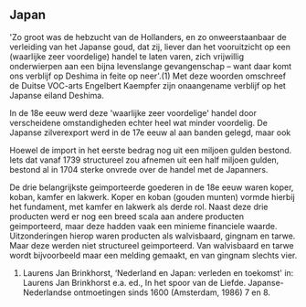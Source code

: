 ## Japan
'Zo groot was de hebzucht van de Hollanders, en zo onweerstaanbaar de verleiding van het Japanse goud, dat zij, liever dan het vooruitzicht op een (waarlijke zeer voordelige) handel te laten varen, zich vrijwillig onderwierpen aan een bijna levenslange gevangenschap – want daar komt ons verblijf op Deshima in feite op neer'.(1) Met deze woorden omschreef de Duitse VOC-arts Engelbert Kaempfer zijn onaangename verblijf op het Japanse eiland Deshima. 
	
In de 18e eeuw werd deze 'waarlijke zeer voordelige' handel door verscheidene omstandigheden echter heel wat minder voordelig. De Japanse zilverexport werd in de 17e eeuw al aan banden gelegd, maar ook 

Hoewel de import in het eerste bedrag nog uit een miljoen gulden bestond. Iets dat vanaf 1739 structureel zou afnemen uit een half miljoen gulden, bestond al in 1704 sterke onvrede over de handel met de Japanners. 

De drie belangrijkste geimporteerde goederen in de 18e eeuw waren koper, koban, kamfer en lakwerk. Koper en koban (gouden munten) vormde hierbij het fundament, met kamfer en lakwerk als derde rol. Naast deze drie producten werd er nog een breed scala aan andere producten geimporteerd, maar deze hadden vaak een minieme financiele waarde. Uitzonderingen hierop waren producten als walvisbaard, gingnam en tarwe. Maar deze werden niet structureel geimporteerd. Van walvisbaard en tarwe wordt bijvoorbeeld maar een melding gemaakt, en van gingnam slechts vier. 


1) Laurens Jan Brinkhorst, ‘Nederland en Japan: verleden en toekomst' in: Laurens Jan Brinkhorst e.a. ed., In het spoor van de Liefde. Japanse-Nederlandse ontmoetingen sinds 1600 (Amsterdam, 1986) 7 en 8.